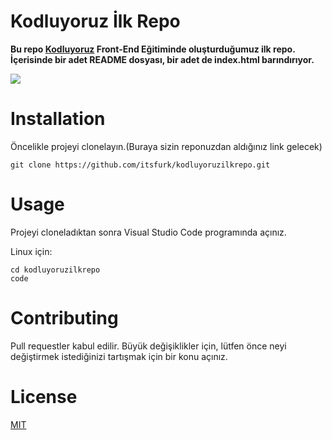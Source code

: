 # Kodluyoruz İlk Repo

**Bu repo [Kodluyoruz](https://www.kodluyoruz.org) Front-End Eğitiminde oluşturduğumuz ilk repo. İçerisinde bir adet README dosyası, bir adet de index.html barındırıyor.**

![](https://avatars.githubusercontent.com/u/30476529?s=200&v=4)

# Installation
Öncelikle projeyi clonelayın.(Buraya sizin reponuzdan aldığınız link   gelecek)

    git clone https://github.com/itsfurk/kodluyoruzilkrepo.git

# Usage
Projeyi cloneladıktan sonra Visual Studio Code programında açınız.

Linux için:

    cd kodluyoruzilkrepo
    code 
# Contributing 
Pull requestler kabul edilir. Büyük değişiklikler için, lütfen önce neyi değiştirmek istediğinizi tartışmak için bir konu açınız.

# License 
[MIT](https://choosealicense.com/licenses/mit/)







